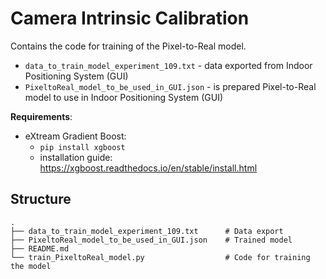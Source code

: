 # Camera Intrinsic Calibration

Contains the code for training of the Pixel-to-Real model.

- `data_to_train_model_experiment_109.txt` - data exported from Indoor Positioning System (GUI)
- `PixeltoReal_model_to_be_used_in_GUI.json` - is prepared Pixel-to-Real model to use in Indoor Positioning System (GUI)

**Requirements**:
- eXtream Gradient Boost:
    - `pip install xgboost`
    - installation guide: https://xgboost.readthedocs.io/en/stable/install.html

## Structure
```
.
├── data_to_train_model_experiment_109.txt      # Data export
├── PixeltoReal_model_to_be_used_in_GUI.json    # Trained model
├── README.md
└── train_PixeltoReal_model.py                  # Code for training the model
```